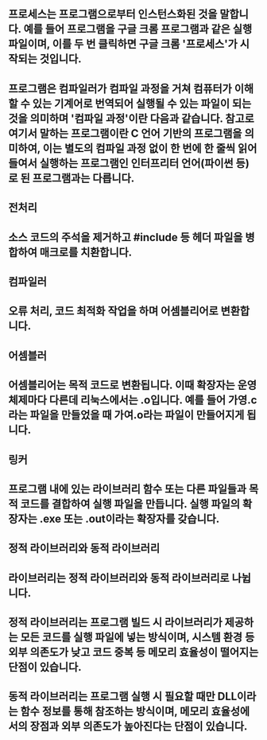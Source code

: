 ## 프로세스는 프로그램으로부터 인스턴스화된 것을 말합니다. 예를 들어 프로그램을 구글 크롬 프로그램과 같은 실행 파일이며, 이를 두 번 클릭하면 구글 크롬 '프로세스'가 시작되는 것입니다.
## 프로그램은 컴파일러가 컴파일 과정을 거쳐 컴퓨터가 이해할 수 있는 기계어로 번역되어 실행될 수 있는 파일이 되는 것을 의미하며 '컴파일 과정'이란 다음과 같습니다. 참고로 여기서 말하는 프로그램이란 C 언어 기반의 프로그램을 의미하여, 이는 별도의 컴파일 과정 없이 한 번에 한 줄씩 읽어 들여서 실행하는 프로그램인 인터프리터 언어(파이썬 등)로 된 프로그램과는 다릅니다.

## 전처리
## 소스 코드의 주석을 제거하고 #include 등 헤더 파일을 병합하여 매크로를 치환합니다.

## 컴파일러
## 오류 처리, 코드 최적화 작업을 하며 어셈블리어로 변환합니다.

## 어셈블러
## 어셈블리어는 목적 코드로 변환됩니다. 이때 확장자는 운영체제마다 다른데 리눅스에서는 .o입니다. 예를 들어 가영.c라는 파일을 만들었을 때 가여.o라는 파일이 만들어지게 됩니다.

## 링커
## 프로그램 내에 있는 라이브러리 함수 또는 다른 파일들과 목적 코드를 결합하여 실행 파일을 만듭니다. 실행 파일의 확장자는 .exe 또는 .out이라는 확장자를 갖습니다.

## 정적 라이브러리와 동적 라이브러리
## 라이브러리는 정적 라이브러리와 동적 라이브러리로 나뉩니다.
## 정적 라이브러리는 프로그램 빌드 시 라이브러리가 제공하는 모든 코드를 실행 파일에 넣는 방식이며, 시스템 환경 등 외부 의존도가 낮고 코드 중복 등 메모리 효율성이 떨어지는 단점이 있습니다.
## 동적 라이브러리는 프로그램 실행 시 필요할 때만 DLL이라는 함수 정보를 통해 참조하는 방식이며, 메모리 효율성에서의 장점과 외부 의존도가 높아진다는 단점이 있습니다.
